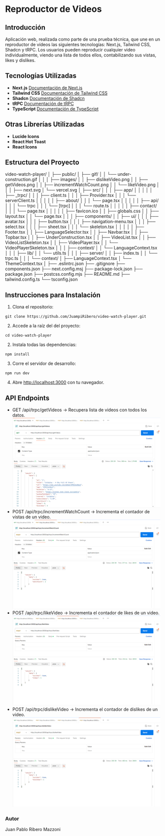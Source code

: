 # Reproductor de Videos

## Introducción

Aplicación web, realizada como parte de una prueba técnica, que une en un reproductor de vídeos las siguientes tecnologías: Next.js, Tailwind CSS, Shadcn y tRPC. Los usuarios pueden reproducir cualquier video individualmente, viendo una lista de todos ellos, contabilizando sus vistas, likes y dislikes.

## Tecnologías Utilizadas

- **Next.js** [Documentación de Next.js](https://nextjs.org/docs)
- **Tailwind CSS** [Documentación de Tailwind CSS](https://tailwindcss.com/docs/installation)
- **Shadcn** [Documentación de Shadcn](https://ui.shadcn.com/docs)
- **tRPC** [Documentación de tRPC](https://trpc.io/docs/quickstart)
- **TypeScript** [Documentación de TypeScript](https://www.typescriptlang.org/docs/handbook/typescript-in-5-minutes.html)

## Otras Librerías Utilizadas

- **Lucide Icons**
- **React Hot Toast**
- **React Icons**

## Estructura del Proyecto

video-watch-player/
│
├── public/
│ ├── gif/
│ │ └── under-construction.gif
│ │
│ ├── images/
│ │ ├── dislikeVideo.png
│ │ ├── getVideos.png
│ │ ├── incrementWatchCount.png
│ │ └── likeVideo.png
│ │
│ ├── next.svg
│ └── vercel.svg
│
├── src/
│ │
│ ├── app/
│ │ │
│ │ ├── _trpc/
│ │ │ ├── client.ts
│ │ │ ├── Provider.tsx
│ │ │ └── serverClient.ts
│ │ │
│ │ ├── about/
│ │ │ └── page.tsx
│ │ │
│ │ ├── api/
│ │ │ └── trpc
│ │ │ └── [trpc]
│ │ │ └── route.ts
│ │ │
│ │ ├── contact/
│ │ │ └── page.tsx
│ │ │
│ │ ├── favicon.ico
│ │ ├── globals.css
│ │ ├── layout.tsx
│ │ └── page.tsx
│ │
│ ├── components/
│ │ ├── ui/
│ │ │ ├── avatar.tsx
│ │ │ ├── button.tsx
│ │ │ ├── navigation-menu.tsx
│ │ │ ├── select.tsx
│ │ │ ├── sheet.tsx
│ │ │ └── skeleton.tsx
│ │ │
│ │ ├── Footer.tsx
│ │ ├── LanguageSelector.tsx
│ │ ├── Navbar.tsx
│ │ ├── Topbar.tsx
│ │ ├── UnderConstruction.tsx
│ │ ├── VideoList.tsx
│ │ ├── VideoListSkeleton.tsx
│ │ ├── VideoPlayer.tsx
│ │ └── VideoPlayerSkeleton.tsx
│ │
│ ├── context/
│ │ └── LanguageContext.tsx
│ │
│ ├── lib/
│ │ └── utils.ts
│ │
│ ├── server/
│ │ ├── index.ts
│ │ └── trpc.ts
│ │
│ └── context/
│ ├── LanguageContext.tsx
│ └── ThemeContext.tsx
│
├── .eslintrc.json
├── .gitignore
├── components.json
├── next.config.msj
├── package-lock.json
├── package.json
├── postcss.config.mjs
├── README.md
├── tailwind.config.ts
└── tsconfig.json

## Instrucciones para Instalación

1. Clona el repositorio:

```
git clone https://github.com/JuampiRibero/video-watch-player.git
```

2. Accede a la raíz del del proyecto:

```
cd video-watch-player
```

2. Instala todas las dependencias:

```
npm install
```

3. Corre el servidor de desarrollo:

```
npm run dev
```

4. Abre [http://localhost:3000](http://localhost:3000) con tu navegador.

## API Endpoints

- GET /api/trpc/getVideos → Recupera lista de videos con todos los datos.
  <img src="public/images/getVideos.png" alt="Captura de pantalla mostrando el GET a 'http://localhost:3000/api/trpc/getVideos' en Postman" title="Imagen GET URL" />
- POST /api/trpc/incrementWatchCount → Incrementa el contador de vistas de un video.
  <img src="public/images/incrementWatchCount.png" alt="Captura de pantalla mostrando el POST a 'http://localhost:3000/api/trpc/incrementWatchCount' en Postman" title="Imagen POST URL" />
- POST /api/trpc/likeVideo → Incrementa el contador de likes de un video.
  <img src="public/images/likeVideo.png" alt="Captura de pantalla mostrando el POST a 'http://localhost:3000/api/trpc/likeVideo' en Postman" title="Imagen POST URL" />
- POST /api/trpc/dislikeVideo → Incrementa el contador de dislikes de un video.
  <img src="public/images/dislikeVideo.png" alt="Captura de pantalla mostrando el POST a 'http://localhost:3000/api/trpc/dislikeVideo' en Postman" title="Imagen POST URL" />

### Autor

Juan Pablo Ribero Mazzoni